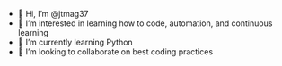 - 👋 Hi, I’m @jtmag37
- 👀 I’m interested in learning how to code, automation, and continuous learning
- 🌱 I’m currently learning Python
- 💞️ I’m looking to collaborate on best coding practices


<!---
jtmag37/jtmag37 is a ✨ special ✨ repository because its `README.md` (this file) appears on your GitHub profile.
You can click the Preview link to take a look at your changes.
--->
